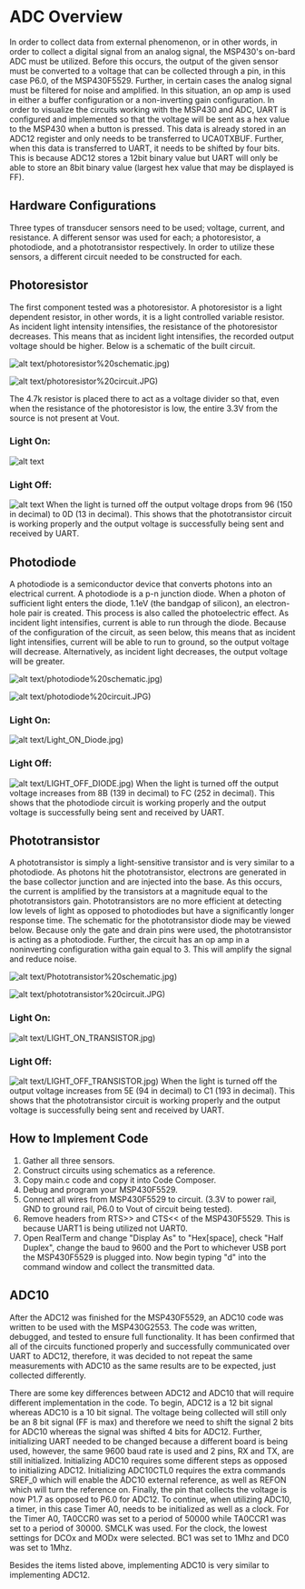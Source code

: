 # ADC Overview
In order to collect data from external phenomenon, or in other words, in order to collect a digital signal from an analog signal, the MSP430's on-bard ADC must be utilized. Before this occurs, the output of the given sensor must be converted to a voltage that can be collected through a pin, in this case P6.0, of the MSP430F5529. Further, in certain cases the analog signal must be filtered for noise and amplified. In this situation, an op amp is used in either a buffer configuration or a non-inverting gain configuration. 
In order to visualize the circuits working with the MSP430 and ADC, UART is configured and implemented so that the voltage will be sent as a hex value to the MSP430 when a button is pressed. This data is already stored in an ADC12 register and only needs to be transferred to UCA0TXBUF. Further, when this data is transferred to UART, it needs to be shifted by four bits. This is because ADC12 stores a 12bit binary value but UART will only be able to store an 8bit binary value (largest hex value that may be displayed is FF).

## Hardware Configurations
Three types of transducer sensors need to be used; voltage, current, and resistance. A different sensor was used for each; a photoresistor, a photodiode, and a phototransistor respectively. In order to utilize these sensors, a different circuit needed to be constructed for each.

## Photoresistor
The first component tested was a photoresistor. A photoresistor is a light dependent resistor, in other words, it is a light controlled variable resistor. As incident light intensity intensifies, the resistance of the photoresistor decreases. This means that as incident light intensifies, the recorded output voltage should be higher. Below is a schematic of the built circuit.

 ![alt text](https://github.com/RU09342/lab-5-sensing-the-world-around-you-jordan-pippen/blob/master/Pics%20%3B)/photoresistor%20schematic.jpg)
 
 ![alt text](https://github.com/RU09342/lab-5-sensing-the-world-around-you-jordan-pippen/blob/master/Pics%20%3B)/photoresistor%20circuit.JPG)

The 4.7k resistor is placed there to act as a voltage divider so that, even when the resistance of the photoresistor is low, the entire 3.3V from the source is not present at Vout.
### Light On:
 ![alt text](https://github.com/RU09342/lab-5-sensing-the-world-around-you-jordan-pippen/blob/master/Pics%20%3B\)/Light_ON_resistor.jpg)

### Light Off:
 ![alt text](https://github.com/RU09342/lab-5-sensing-the-world-around-you-jordan-pippen/blob/master/Pics%20%3B\)/Light_OFF_resistor.jpg)
When the light is turned off the output voltage drops from 96 (150 in decimal) to 0D (13 in decimal). This shows that the phototransistor circuit is working properly and the output voltage is successfully being sent and received by UART.

## Photodiode
A photodiode is a semiconductor device that converts photons into an electrical current. A photodiode is a p-n junction diode. When a photon of sufficient light enters the diode, 1.1eV (the bandgap of silicon), an electron-hole pair is created. This process is also called the photoelectric effect.
As incident light intensifies, current is able to run through the diode. Because of the configuration of the circuit, as seen below, this means that as incident light intensifies, current will be able to run to ground, so the output voltage will decrease. Alternatively, as incident light decreases, the output voltage will be greater.

 ![alt text](https://github.com/RU09342/lab-5-sensing-the-world-around-you-jordan-pippen/blob/master/Pics%20%3B)/photodiode%20schematic.jpg)

 ![alt text](https://github.com/RU09342/lab-5-sensing-the-world-around-you-jordan-pippen/blob/master/Pics%20%3B)/photodiode%20circuit.JPG)
 
### Light On:
 ![alt text](https://github.com/RU09342/lab-5-sensing-the-world-around-you-jordan-pippen/blob/master/Pics%20%3B)/Light_ON_Diode.jpg)

### Light Off:
 ![alt text](https://github.com/RU09342/lab-5-sensing-the-world-around-you-jordan-pippen/blob/master/Pics%20%3B)/LIGHT_OFF_DIODE.jpg)
When the light is turned off the output voltage increases from 8B (139 in decimal) to FC (252 in decimal). This shows that the photodiode circuit is working properly and the output voltage is successfully being sent and received by UART.

## Phototransistor
A phototransistor is simply a light-sensitive transistor and is very similar to a photodiode. As photons hit the phototransistor, electrons are generated in the base collector junction and are injected into the base. As this occurs, the current is amplified by the transistors at a magnitude equal to the phototransistors gain. Phototransistors are no more efficient at detecting low levels of light as opposed to photodiodes but have a significantly longer response time. The schematic for the phototransistor diode may be viewed below. Because only the gate and drain pins were used, the phototransistor is acting as a photodiode. Further, the circuit has an op amp in a noninverting configuration witha gain equal to 3. This will amplify the signal and reduce noise.

 ![alt text](https://github.com/RU09342/lab-5-sensing-the-world-around-you-jordan-pippen/blob/master/Pics%20%3B)/Phototransistor%20schematic.jpg)

 ![alt text](https://github.com/RU09342/lab-5-sensing-the-world-around-you-jordan-pippen/blob/master/Pics%20%3B)/phototransistor%20circuit.JPG)

### Light On:
![alt text](https://github.com/RU09342/lab-5-sensing-the-world-around-you-jordan-pippen/blob/master/Pics%20%3B)/LIGHT_ON_TRANSISTOR.jpg)

### Light Off:
![alt text](https://github.com/RU09342/lab-5-sensing-the-world-around-you-jordan-pippen/blob/master/Pics%20%3B)/LIGHT_OFF_TRANSISTOR.jpg)
When the light is turned off the output voltage increases from 5E (94 in decimal) to C1 (193 in decimal). This shows that the phototransistor circuit is working properly and the output voltage is successfully being sent and received by UART.

## How to Implement Code
1.	Gather all three sensors.
2.	Construct circuits using schematics as a reference.
3.	Copy main.c code and copy it into Code Composer.
4.	Debug and program your MSP430F5529.
5.	Connect all wires from MSP430F5529 to circuit. (3.3V to power rail, GND to ground rail, P6.0 to Vout of circuit being tested).
6.	Remove headers from RTS>> and CTS<< of the MSP430F5529. This is because UART1 is being utilized not UART0.
7.	Open RealTerm and change "Display As" to "Hex[space], check "Half Duplex", change the baud to 9600 and the Port to whichever USB port the MSP430F5529  is plugged into. Now begin typing "d" into the command window and collect the transmitted data.

## ADC10

After the ADC12 was finished for the MSP430F5529, an ADC10 code was written to be used with the MSP430G2553. The code was written, debugged, and tested to ensure full functionality. It has been confirmed that all of the circuits functioned properly and successfully communicated over UART to ADC12, therefore, it was decided to not repeat the same measurements with ADC10 as the same results are to be expected, just collected differently. 

There are some key differences between ADC12 and ADC10 that will require different implementation in the code. To begin, ADC12 is a 12 bit signal whereas ADC10 is a 10 bit signal. The voltage being collected will still only be an 8 bit signal (FF is max) and therefore we need to shift the signal 2 bits for ADC10 whereas the signal was shifted 4 bits for ADC12. Further, initializing UART needed to be changed because a different board is being used, however, the same 9600 baud rate is used and 2 pins, RX and TX, are still initialized. Initializing ADC10 requires some different steps as opposed to initializing ADC12. Initializing ADC10CTL0 requires the extra commands SREF_0 which will enable the ADC10 external reference, as well as REFON which will turn the reference on. Finally, the pin that collects the voltage is now P1.7 as opposed to P6.0 for ADC12. To continue, when utilizing ADC10, a timer, in this case Timer A0, needs to be initialized as well as a clock. For the Timer A0, TA0CCR0 was set to a period of 50000 while TA0CCR1 was set to a period of 30000. SMCLK was used. For the clock, the lowest settings for DCOx and MODx were selected. BC1 was set to 1Mhz and DC0 was set to 1Mhz.

Besides the items listed above, implementing ADC10 is very similar to implementing ADC12.
